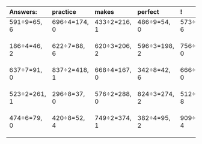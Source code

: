 | Answers: | practice | makes | perfect | ! |
| :--- | :--- | :--- | :--- | :--- |
| 591÷9=65, 6 | 696÷4=174, 0 | 433÷2=216, 1 | 486÷9=54, 0 | 573÷7=81, 6 | 
|   |   |   |   |   | 
|   |   |   |   |   | 
|   |   |   |   |   | 
| 186÷4=46, 2 | 622÷7=88, 6 | 620÷3=206, 2 | 596÷3=198, 2 | 756÷9=84, 0 | 
|   |   |   |   |   | 
|   |   |   |   |   | 
|   |   |   |   |   | 
| 637÷7=91, 0 | 837÷2=418, 1 | 668÷4=167, 0 | 342÷8=42, 6 | 666÷2=333, 0 | 
|   |   |   |   |   | 
|   |   |   |   |   | 
|   |   |   |   |   | 
| 523÷2=261, 1 | 296÷8=37, 0 | 576÷2=288, 0 | 824÷3=274, 2 | 512÷9=56, 8 | 
|   |   |   |   |   | 
|   |   |   |   |   | 
|   |   |   |   |   | 
| 474÷6=79, 0 | 420÷8=52, 4 | 749÷2=374, 1 | 382÷4=95, 2 | 909÷5=181, 4 | 
|   |   |   |   |   | 
|   |   |   |   |   | 
|   |   |   |   |   | 
